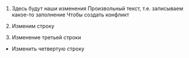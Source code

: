 1. Здесь будут наши изменения 
Произвольный текст, т.е. записываем какое-то заполнение
Чтобы создать конфликт

2. Изменим строку

3. Изменение третьей строки

* Изменить четвертую строку